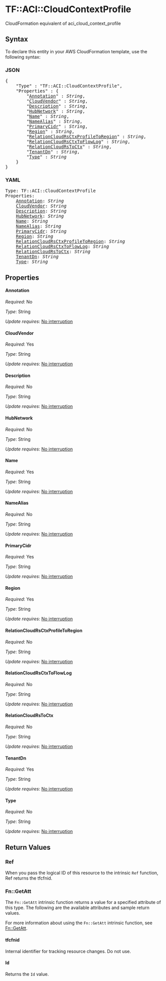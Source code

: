 # TF::ACI::CloudContextProfile

CloudFormation equivalent of aci_cloud_context_profile

## Syntax

To declare this entity in your AWS CloudFormation template, use the following syntax:

### JSON

<pre>
{
    "Type" : "TF::ACI::CloudContextProfile",
    "Properties" : {
        "<a href="#annotation" title="Annotation">Annotation</a>" : <i>String</i>,
        "<a href="#cloudvendor" title="CloudVendor">CloudVendor</a>" : <i>String</i>,
        "<a href="#description" title="Description">Description</a>" : <i>String</i>,
        "<a href="#hubnetwork" title="HubNetwork">HubNetwork</a>" : <i>String</i>,
        "<a href="#name" title="Name">Name</a>" : <i>String</i>,
        "<a href="#namealias" title="NameAlias">NameAlias</a>" : <i>String</i>,
        "<a href="#primarycidr" title="PrimaryCidr">PrimaryCidr</a>" : <i>String</i>,
        "<a href="#region" title="Region">Region</a>" : <i>String</i>,
        "<a href="#relationcloudrsctxprofiletoregion" title="RelationCloudRsCtxProfileToRegion">RelationCloudRsCtxProfileToRegion</a>" : <i>String</i>,
        "<a href="#relationcloudrsctxtoflowlog" title="RelationCloudRsCtxToFlowLog">RelationCloudRsCtxToFlowLog</a>" : <i>String</i>,
        "<a href="#relationcloudrstoctx" title="RelationCloudRsToCtx">RelationCloudRsToCtx</a>" : <i>String</i>,
        "<a href="#tenantdn" title="TenantDn">TenantDn</a>" : <i>String</i>,
        "<a href="#type" title="Type">Type</a>" : <i>String</i>
    }
}
</pre>

### YAML

<pre>
Type: TF::ACI::CloudContextProfile
Properties:
    <a href="#annotation" title="Annotation">Annotation</a>: <i>String</i>
    <a href="#cloudvendor" title="CloudVendor">CloudVendor</a>: <i>String</i>
    <a href="#description" title="Description">Description</a>: <i>String</i>
    <a href="#hubnetwork" title="HubNetwork">HubNetwork</a>: <i>String</i>
    <a href="#name" title="Name">Name</a>: <i>String</i>
    <a href="#namealias" title="NameAlias">NameAlias</a>: <i>String</i>
    <a href="#primarycidr" title="PrimaryCidr">PrimaryCidr</a>: <i>String</i>
    <a href="#region" title="Region">Region</a>: <i>String</i>
    <a href="#relationcloudrsctxprofiletoregion" title="RelationCloudRsCtxProfileToRegion">RelationCloudRsCtxProfileToRegion</a>: <i>String</i>
    <a href="#relationcloudrsctxtoflowlog" title="RelationCloudRsCtxToFlowLog">RelationCloudRsCtxToFlowLog</a>: <i>String</i>
    <a href="#relationcloudrstoctx" title="RelationCloudRsToCtx">RelationCloudRsToCtx</a>: <i>String</i>
    <a href="#tenantdn" title="TenantDn">TenantDn</a>: <i>String</i>
    <a href="#type" title="Type">Type</a>: <i>String</i>
</pre>

## Properties

#### Annotation

_Required_: No

_Type_: String

_Update requires_: [No interruption](https://docs.aws.amazon.com/AWSCloudFormation/latest/UserGuide/using-cfn-updating-stacks-update-behaviors.html#update-no-interrupt)

#### CloudVendor

_Required_: Yes

_Type_: String

_Update requires_: [No interruption](https://docs.aws.amazon.com/AWSCloudFormation/latest/UserGuide/using-cfn-updating-stacks-update-behaviors.html#update-no-interrupt)

#### Description

_Required_: No

_Type_: String

_Update requires_: [No interruption](https://docs.aws.amazon.com/AWSCloudFormation/latest/UserGuide/using-cfn-updating-stacks-update-behaviors.html#update-no-interrupt)

#### HubNetwork

_Required_: No

_Type_: String

_Update requires_: [No interruption](https://docs.aws.amazon.com/AWSCloudFormation/latest/UserGuide/using-cfn-updating-stacks-update-behaviors.html#update-no-interrupt)

#### Name

_Required_: Yes

_Type_: String

_Update requires_: [No interruption](https://docs.aws.amazon.com/AWSCloudFormation/latest/UserGuide/using-cfn-updating-stacks-update-behaviors.html#update-no-interrupt)

#### NameAlias

_Required_: No

_Type_: String

_Update requires_: [No interruption](https://docs.aws.amazon.com/AWSCloudFormation/latest/UserGuide/using-cfn-updating-stacks-update-behaviors.html#update-no-interrupt)

#### PrimaryCidr

_Required_: Yes

_Type_: String

_Update requires_: [No interruption](https://docs.aws.amazon.com/AWSCloudFormation/latest/UserGuide/using-cfn-updating-stacks-update-behaviors.html#update-no-interrupt)

#### Region

_Required_: Yes

_Type_: String

_Update requires_: [No interruption](https://docs.aws.amazon.com/AWSCloudFormation/latest/UserGuide/using-cfn-updating-stacks-update-behaviors.html#update-no-interrupt)

#### RelationCloudRsCtxProfileToRegion

_Required_: No

_Type_: String

_Update requires_: [No interruption](https://docs.aws.amazon.com/AWSCloudFormation/latest/UserGuide/using-cfn-updating-stacks-update-behaviors.html#update-no-interrupt)

#### RelationCloudRsCtxToFlowLog

_Required_: No

_Type_: String

_Update requires_: [No interruption](https://docs.aws.amazon.com/AWSCloudFormation/latest/UserGuide/using-cfn-updating-stacks-update-behaviors.html#update-no-interrupt)

#### RelationCloudRsToCtx

_Required_: No

_Type_: String

_Update requires_: [No interruption](https://docs.aws.amazon.com/AWSCloudFormation/latest/UserGuide/using-cfn-updating-stacks-update-behaviors.html#update-no-interrupt)

#### TenantDn

_Required_: Yes

_Type_: String

_Update requires_: [No interruption](https://docs.aws.amazon.com/AWSCloudFormation/latest/UserGuide/using-cfn-updating-stacks-update-behaviors.html#update-no-interrupt)

#### Type

_Required_: No

_Type_: String

_Update requires_: [No interruption](https://docs.aws.amazon.com/AWSCloudFormation/latest/UserGuide/using-cfn-updating-stacks-update-behaviors.html#update-no-interrupt)

## Return Values

### Ref

When you pass the logical ID of this resource to the intrinsic `Ref` function, Ref returns the tfcfnid.

### Fn::GetAtt

The `Fn::GetAtt` intrinsic function returns a value for a specified attribute of this type. The following are the available attributes and sample return values.

For more information about using the `Fn::GetAtt` intrinsic function, see [Fn::GetAtt](https://docs.aws.amazon.com/AWSCloudFormation/latest/UserGuide/intrinsic-function-reference-getatt.html).

#### tfcfnid

Internal identifier for tracking resource changes. Do not use.

#### Id

Returns the <code>Id</code> value.

